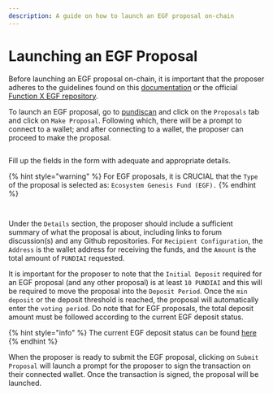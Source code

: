 ```yaml
---
description: A guide on how to launch an EGF proposal on-chain
---
```


# Launching an EGF Proposal

Before launching an EGF proposal on-chain, it is important that the proposer adheres to the guidelines found on this [documentation](egf-grants-program.md) or the official [Function X EGF repository](https://github.com/FunctionX/FunctionX-EGF).

To launch an EGF proposal, go to [pundiscan](https://pundiscan.io/) and click on the `Proposals` tab and click on `Make Proposal`. Following which, there will be a prompt to connect to a wallet; and after connecting to a wallet, the proposer can proceed to make the proposal.

<figure><img src="../../../../.gitbook/assets/image (2).png" alt=""><figcaption></figcaption></figure>

Fill up the fields in the form with adequate and appropriate details.

{% hint style="warning" %}
For EGF proposals, it is CRUCIAL that the `Type` of the proposal is selected as: `Ecosystem Genesis Fund (EGF).`
{% endhint %}

<figure><img src="../../../../.gitbook/assets/Screenshot 2023-02-16 at 1.54.26 PM.png" alt=""><figcaption></figcaption></figure>

<figure><img src="../../../../.gitbook/assets/Screenshot 2023-02-16 at 1.54.44 PM.png" alt=""><figcaption></figcaption></figure>

Under the `Details` section, the proposer should include a sufficient summary of what the proposal is about, including links to forum discussion(s) and any Github repositories. For `Recipient Configuration`, the `Address` is the wallet address for receiving the funds, and the `Amount` is the total amount of `PUNDIAI` requested.

It is important for the proposer to note that the `Initial Deposit` required for an EGF proposal (and any other proposal) is at least `10 PUNDIAI` and this will be required to move the proposal into the `Deposit Period`. Once the `min deposit` or the deposit threshold is reached, the proposal will automatically enter the `voting period`. Do note that for EGF proposals, the total deposit amount must be followed according to the current EGF deposit status.

{% hint style="info" %}
The current EGF deposit status can be found [here](egf-info.md)
{% endhint %}

When the proposer is ready to submit the EGF proposal, clicking on `Submit Proposal` will launch a prompt for the proposer to sign the transaction on their connected wallet. Once the transaction is signed, the proposal will be launched.

<figure><img src="../../../../.gitbook/assets/Screenshot 2023-02-16 at 1.55.06 PM.png" alt=""><figcaption></figcaption></figure>
